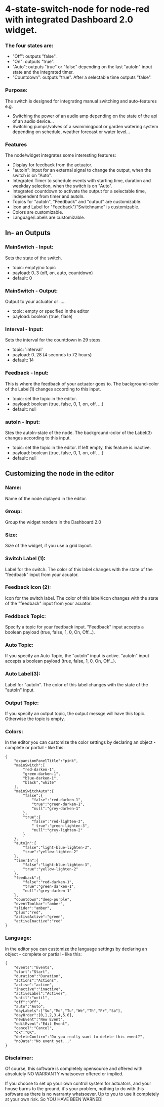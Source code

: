 # 4-state-switch-node for node-red with integrated Dashboard 2.0 widget.

### The four states are:
- "Off": outputs "false".
- "On": outputs "true".
- "Auto": outputs "true" or "false" depending on the last "autoIn" input state and the integrated timer.
- "Countdown": outputs "true". After a selectable time outputs "false".


### Purpose:
The switch is designed for integrating manual switching and auto-features e.g.
- Switching the power of an audio amp depending on the state of the api of an audio device...
- Switching pumps/valves of a swimmingpool or garden watering system depending on schedule, weather forecast or water level...


### Features
The node/widget integrates some interesting features:
- Display for feedback from the actuator.
- "autoIn": input for an external signal to change the output, when the switch is on "Auto".
- Integrated Timer to schedule events with starting time, duration and weekday selection, when the switch is on "Auto".
- Integrated countdown to activate the output for a selectable time, independent from timer and autoIn.
- Topics for "autoIn", "Feedback" and "output" are customizable.
- Icon and Label for "Feedback"/"Switchname" is customizable.
- Colors are customizable.
- Language/Labels are customizable.

## In- an Outputs

### MainSwitch - Input:
Sets the state of the switch.
- topic: empty/no topic
- payload: 0..3 (off, on, auto, countdown)
- default: 0

### MainSwitch - Output:
Output to your actuator or .....
- topic: empty or specified in the editor
- payload: boolean (true, flase)

### Interval - Input:
Sets the interval for the countdown in 29 steps.
- topic: 'interval'
- payload: 0..28 (4 seconds to 72 hours)
- default: 14

### Feedback - Input:
This is where the feedback of your actuator goes to. The background-color of the Label(1) changes according to this input.
- topic: set the topic in the editor.
- payload: boolean (true, false, 0, 1, on, off, ...)
- default: null

### autoIn - Input:
Stes the autoIn-state of the node. The background-color of the Label(3) changes according to this input.
- topic: set the topic in the editor. If left empty, this feature is inactive.
- payload: boolean (true, false, 0, 1, on, off, ...)
- default: null

## Customizing the node in the editor

### Name:
Name of the node diplayed in the editor.

### Group:
Group the widget renders in the Dashboard 2.0

### Size:
Size of the widget, if you use a grid layout.

### Switch Label (1):
Label for the switch. The color of this label changes with the state of the "feedback" input from your acuator.

### Feedback Icon (2):
Icon for the switch label. The color of this label/icon changes with the state of the "feedback" input from your acuator.

### Feddback Topic:
Specify a topic for your feedback input. "Feedback" input accepts a boolean payload (true, false, 1, 0, On, Off...).

### Auto Topic:
If you specify an Auto Topic, the "autoIn" input is active. "autoIn" input accepts a boolean payload (true, false, 1, 0, On, Off...).

### Auto Label(3):
Label for "autoIn". The color of this label changes with the state of the "autoIn" input.

### Output Topic:
If you specify an output topic, the output messge will have this topic. Otherwise the topic is empty.

### Colors:
In the editor you can customize the color settings by declaring an object - complete or partial - like this:
```
{
    "expansionPanelTitle":"pink",
    "mainSwitch":[
        "red-darken-1",
        "green-darken-1",
        "blue-darken-1",
        "black","white"
    ],
    "mainSwitchAuto":{
        "false":{
            "false":"red-darken-1",
            "true":"green-darken-1",
            "null":"grey-darken-1"
        },
        "true":{
            "false":"red-lighten-3",
            " true":"green-lighten-3",
            "null":"grey-lighten-2"
        }
    },
    "autoIn":{
        "false":"light-blue-lighten-3",
        "true":"yellow-lighten-2"
    },
    "timerIn":{
        "false":"light-blue-lighten-3",
        "true":"yellow-lighten-2"
    },
    "feedback":{
        "false":"red-darken-1",
        "true":"green-darken-1",
        "null":"grey-darken-1"
    },
    "countdown":"deep-purple",
    "eventToolbar":"amber",
    "slider":"amber",
    "plus":"red",
    "activeActive":"green",
    "activeInactive":"red"
}
```

### Language:
In the editor you can customize the language settings by declaring an object - complete or partial - like this:
```
{
    "events":"Events",
    "start":"Start",
    "duration":"Duration",
    "actions":"Actions",
    "active":"active",
    "inactive":"inactive",
    "activeLabel":"Active?",
    "until":"until",
    "off":"Off",
    "auto":"Auto",
    "dayLabels":["Su","Mo","Tu","We","Th","Fr","Sa"],
    "dayOrder":[0,1,2,3,4,5,6],
    "newEvent":"New Event",
    "editEvent":"Edit Event",
    "cancel":"Cancel",
    "ok":"OK",
    "deleteConfirm":"Do you really want to delete this event?",
    "noData":"No event yet..."
}
```
### Disclaimer:
Of course, this software is completely opensource and offered with absolutely NO WARRANTY whatsoever offered or implied.

If you choose to set up your own control system for actuators, and your house burns to the ground, it's your problem, nothing to do with this software as there is no warranty whatsoever. Up to you to use it completely at your own risk. So YOU HAVE BEEN WARNED!
